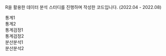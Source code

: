 R을 활용한 데이터 분석 스터디를 진행하며 작성한 코드입니다. (2022.04 - 2022.08)

통계1<br>
통계2<br>
통계검정1<br>
통계검정2<br>
분산분석1<br>
분산분석2